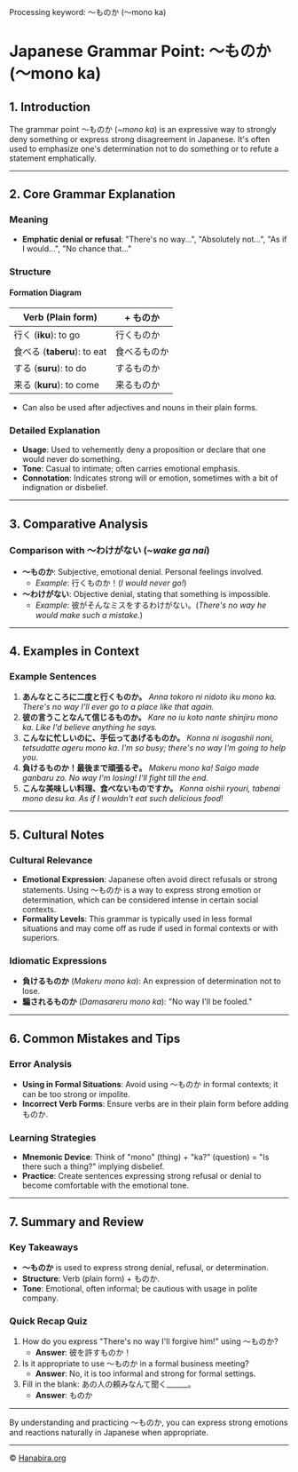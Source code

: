 Processing keyword: ～ものか (〜mono ka)
# Japanese Grammar Point: ～ものか (〜mono ka)

## 1. Introduction
The grammar point ～ものか (*~mono ka*) is an expressive way to strongly deny something or express strong disagreement in Japanese. It's often used to emphasize one's determination not to do something or to refute a statement emphatically.

---
## 2. Core Grammar Explanation
### Meaning
- **Emphatic denial or refusal**: "There's no way...", "Absolutely not...", "As if I would...", "No chance that..."
### Structure
#### Formation Diagram
| Verb (Plain form) | + ものか |
|-------------------|---------|
| 行く (**iku**): to go | 行くものか |
| 食べる (**taberu**): to eat | 食べるものか |
| する (**suru**): to do | するものか |
| 来る (**kuru**): to come | 来るものか |
- Can also be used after adjectives and nouns in their plain forms.
### Detailed Explanation
- **Usage**: Used to vehemently deny a proposition or declare that one would never do something.
- **Tone**: Casual to intimate; often carries emotional emphasis.
- **Connotation**: Indicates strong will or emotion, sometimes with a bit of indignation or disbelief.
---
## 3. Comparative Analysis
### Comparison with ～わけがない (*~wake ga nai*)
- **～ものか**: Subjective, emotional denial. Personal feelings involved.
  - *Example*: 行くものか！(*I would never go!*)
- **～わけがない**: Objective denial, stating that something is impossible.
  - *Example*: 彼がそんなミスをするわけがない。(*There's no way he would make such a mistake.*)
---
## 4. Examples in Context
### Example Sentences
1. **あんなところに二度と行くものか。**
   *Anna tokoro ni nidoto iku mono ka.*
   *There's no way I'll ever go to a place like that again.*
2. **彼の言うことなんて信じるものか。**
   *Kare no iu koto nante shinjiru mono ka.*
   *Like I'd believe anything he says.*
3. **こんなに忙しいのに、手伝ってあげるものか。**
   *Konna ni isogashii noni, tetsudatte ageru mono ka.*
   *I'm so busy; there's no way I'm going to help you.*
4. **負けるものか！最後まで頑張るぞ。**
   *Makeru mono ka! Saigo made ganbaru zo.*
   *No way I'm losing! I'll fight till the end.*
5. **こんな美味しい料理、食べないものですか。**
   *Konna oishii ryouri, tabenai mono desu ka.*
   *As if I wouldn't eat such delicious food!*
---
## 5. Cultural Notes
### Cultural Relevance
- **Emotional Expression**: Japanese often avoid direct refusals or strong statements. Using ～ものか is a way to express strong emotion or determination, which can be considered intense in certain social contexts.
- **Formality Levels**: This grammar is typically used in less formal situations and may come off as rude if used in formal contexts or with superiors.
### Idiomatic Expressions
- **負けるものか** (*Makeru mono ka*): An expression of determination not to lose.
- **騙されるものか** (*Damasareru mono ka*): "No way I'll be fooled."
---
## 6. Common Mistakes and Tips
### Error Analysis
- **Using in Formal Situations**: Avoid using ～ものか in formal contexts; it can be too strong or impolite.
- **Incorrect Verb Forms**: Ensure verbs are in their plain form before adding ものか.
### Learning Strategies
- **Mnemonic Device**: Think of "mono" (thing) + "ka?" (question) = "Is there such a thing?" implying disbelief.
- **Practice**: Create sentences expressing strong refusal or denial to become comfortable with the emotional tone.
---
## 7. Summary and Review
### Key Takeaways
- **～ものか** is used to express strong denial, refusal, or determination.
- **Structure**: Verb (plain form) + ものか.
- **Tone**: Emotional, often informal; be cautious with usage in polite company.
### Quick Recap Quiz
1. How do you express "There's no way I'll forgive him!" using ～ものか?
   - **Answer**: 彼を許すものか！
2. Is it appropriate to use ～ものか in a formal business meeting?
   - **Answer**: No, it is too informal and strong for formal settings.
3. Fill in the blank: あの人の頼みなんて聞く______。
   - **Answer**: ものか
---
By understanding and practicing ～ものか, you can express strong emotions and reactions naturally in Japanese when appropriate.


---

© [Hanabira.org](https://hanabira.org)
